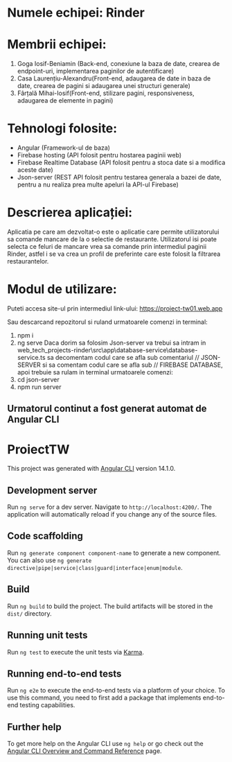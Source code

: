 # Numele echipei: Rinder

# Membrii echipei:
1. Goga Iosif-Beniamin (Back-end, conexiune la baza de date, crearea de endpoint-uri, implementarea paginilor de autentificare)
2. Casa Laurențiu-Alexandru(Front-end, adaugarea de date in baza de date, crearea de pagini si adaugarea unei structuri generale) 
3. Fârțală Mihai-Iosif(Front-end, stilizare pagini, responsiveness, adaugarea de elemente in pagini)

# Tehnologi folosite:
* Angular (Framework-ul de baza)
* Firebase hosting (API folosit pentru hostarea paginii web)
* Firebase Realtime Database (API folosit pentru a stoca date si a modifica aceste date)
* Json-server (REST API folosit pentru testarea generala a bazei de date, pentru a nu realiza prea multe apeluri la API-ul Firebase)

# Descrierea aplicației:
Aplicatia pe care am dezvoltat-o este o aplicatie care permite utilizatorului sa comande mancare de la o selectie de restaurante. Utilizatorul isi poate selecta ce feluri de mancare vrea sa comande prin intermediul paginii Rinder, astfel i se va crea un profil de preferinte care este folosit la filtrarea restaurantelor.

#  Modul de utilizare:
Puteti accesa site-ul prin intermediul link-ului: https://proiect-tw01.web.app

Sau descarcand repozitorul si ruland urmatoarele comenzi in terminal: 
1. npm i
2. ng serve
Daca dorim sa folosim Json-server va trebui sa intram in web_tech_projects-rinder\src\app\database-service\database-service.ts sa decomentam codul care se afla sub comentariul // JSON-SERVER si sa comentam codul care se afla sub // FIREBASE DATABASE, apoi trebuie sa rulam in terminal urmatoarele comenzi:
1. cd json-server
 2. npm run server


## Urmatorul continut a fost generat automat de Angular CLI 



# ProiectTW

This project was generated with [Angular CLI](https://github.com/angular/angular-cli) version 14.1.0.

## Development server

Run `ng serve` for a dev server. Navigate to `http://localhost:4200/`. The application will automatically reload if you change any of the source files.

## Code scaffolding

Run `ng generate component component-name` to generate a new component. You can also use `ng generate directive|pipe|service|class|guard|interface|enum|module`.

## Build

Run `ng build` to build the project. The build artifacts will be stored in the `dist/` directory.

## Running unit tests

Run `ng test` to execute the unit tests via [Karma](https://karma-runner.github.io).

## Running end-to-end tests

Run `ng e2e` to execute the end-to-end tests via a platform of your choice. To use this command, you need to first add a package that implements end-to-end testing capabilities.

## Further help

To get more help on the Angular CLI use `ng help` or go check out the [Angular CLI Overview and Command Reference](https://angular.io/cli) page.
